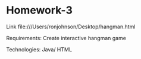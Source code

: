 # Homework-3

Link file:///Users/ronjohnson/Desktop/hangman.html

Requirements:
Create interactive hangman game

Technologies:
Java/ HTML
